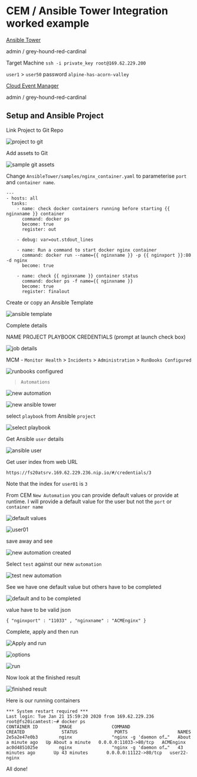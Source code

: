 # CEM / Ansible Tower Integration worked example

[Ansible Tower](https://fs20atsrv.169.62.229.236.nip.io/#/home)

admin / grey-hound-red-cardinal

Target Machine `ssh -i private_key root@169.62.229.200`

`user1` > `user50` password `alpine-has-acorn-valley`

[Cloud Event Manager](https://fs20icamlb.169.61.23.248.nip.io:8443)

admin / grey-hound-red-cardinal

## Setup and Ansible Project

Link Project to Git Repo

![project to git](images/2020/01/project-to-git.png)

Add assets to Git

![sample git assets](images/2020/01/sample-git-assets.png)

Change `AnsibleTower/samples/nginx_container.yaml` to parameterise `port` and `container name`.

```
---
- hosts: all
  tasks:
    - name: check docker containers running before starting {{ nginxname }} container
      command: docker ps
      become: true
      register: out

    - debug: var=out.stdout_lines

    - name: Run a command to start docker nginx container
      command: docker run --name={{ nginxname }} -p {{ nginxport }}:80 -d nginx
      become: true

    - name: check {{ nginxname }} container status
      command: docker ps -f name={{ nginxname }}
      become: true
      register: finalout
```

Create or copy an Ansible Template

![ansible template](images/2020/01/ansible-template.png)

Complete details

NAME
PROJECT
PLAYBOOK
CREDENTIALS (prompt at launch check box)

![job details](images/2020/01/job-details.png)

MCM - `Monitor Health` > `Incidents` > `Administration` > `RunBooks Configured`

![runbooks configured](images/2020/01/runbooks-configured.png)

> `Automations`

![new automation](images/2020/01/new-automation.png)


![new ansible tower](images/2020/01/new-ansible-tower.png)

select `playbook` from Ansible `project`

![select playbook](images/2020/01/select-playbook.png)

Get Ansible `user` details

![ansible user](images/2020/01/ansible-user.png)

Get user index from web URL

`https://fs20atsrv.169.62.229.236.nip.io/#/credentials/3`

Note that the index for `user01` is `3`

From CEM `New Automation` you can provide default values or provide at runtime. I will provide a default value for the user but not the `port` or `container name`

![default values](images/2020/01/default-values.png)

![user01](images/2020/01/user01.png)

save away and see

![new automation created](images/2020/01/new-automation-created.png)

Select `test` against our new `automation`

![test new automation](images/2020/01/test-new-automation.png)

See we have one default value but others have to be completed

![default and to be completed](images/2020/01/default-and-to-be-completed.png)

value have to be valid json

`{ "nginxport" : "11033" , "nginxname" : "ACMEnginx" }`

Complete, apply and then run

![Apply and run](images/2020/01/apply-and-run.png)

![options](images/2020/01/options.png)

![run](images/2020/01/run.png)

Now look at the finished result

![finished result](images/2020/01/finished-result.png)

Here is our running containers

```
*** System restart required ***
Last login: Tue Jan 21 15:59:20 2020 from 169.62.229.236
root@fs20icamtest:~# docker ps
CONTAINER ID        IMAGE               COMMAND                  CREATED              STATUS              PORTS                   NAMES
2e5a2e47e0b3        nginx               "nginx -g 'daemon of…"   About a minute ago   Up About a minute   0.0.0.0:11033->80/tcp   ACMEnginx
ac0d4851025e        nginx               "nginx -g 'daemon of…"   43 minutes ago       Up 43 minutes       0.0.0.0:11122->80/tcp   user22-nginx
```

All done!
